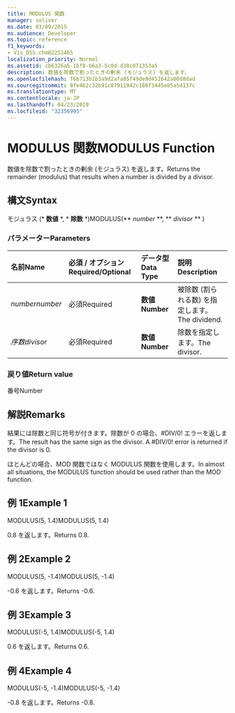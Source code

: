 ```yaml
---
title: MODULUS 関数
manager: soliver
ms.date: 03/09/2015
ms.audience: Developer
ms.topic: reference
f1_keywords:
- Vis_DSS.chm82251465
localization_priority: Normal
ms.assetid: cb6326a5-1bf8-b6a3-5c0d-d38c071353a5
description: 数値を除数で割ったときの剰余 (モジュラス) を返します。
ms.openlocfilehash: f6b713b1b3a9d2afa85f49de9d451642a00d8dad
ms.sourcegitcommit: 8fe462c32b91c87911942c188f3445e85a54137c
ms.translationtype: MT
ms.contentlocale: ja-JP
ms.lasthandoff: 04/23/2019
ms.locfileid: "32356995"
---
```

# <a name="modulus-function"></a><span data-ttu-id="c063f-103">MODULUS 関数</span><span class="sxs-lookup"><span data-stu-id="c063f-103">MODULUS Function</span></span>

<span data-ttu-id="c063f-104">数値を除数で割ったときの剰余 (モジュラス) を返します。</span><span class="sxs-lookup"><span data-stu-id="c063f-104">Returns the remainder (modulus) that results when a number is divided by a divisor.</span></span>
  
## <a name="syntax"></a><span data-ttu-id="c063f-105">構文</span><span class="sxs-lookup"><span data-stu-id="c063f-105">Syntax</span></span>

<span data-ttu-id="c063f-106">モジュラス (\* **数値** \*, \* **除数** \*)</span><span class="sxs-lookup"><span data-stu-id="c063f-106">MODULUS(\*\* *number* \*\*, \*\* *divisor* \*\* )</span></span> 
  
### <a name="parameters"></a><span data-ttu-id="c063f-107">パラメーター</span><span class="sxs-lookup"><span data-stu-id="c063f-107">Parameters</span></span>

|<span data-ttu-id="c063f-108">**名前**</span><span class="sxs-lookup"><span data-stu-id="c063f-108">**Name**</span></span>|<span data-ttu-id="c063f-109">**必須 / オプション**</span><span class="sxs-lookup"><span data-stu-id="c063f-109">**Required/Optional**</span></span>|<span data-ttu-id="c063f-110">**データ型**</span><span class="sxs-lookup"><span data-stu-id="c063f-110">**Data Type**</span></span>|<span data-ttu-id="c063f-111">**説明**</span><span class="sxs-lookup"><span data-stu-id="c063f-111">**Description**</span></span>|
|:-----|:-----|:-----|:-----|
| <span data-ttu-id="c063f-112">_number_</span><span class="sxs-lookup"><span data-stu-id="c063f-112">_number_</span></span> <br/> |<span data-ttu-id="c063f-113">必須</span><span class="sxs-lookup"><span data-stu-id="c063f-113">Required</span></span>  <br/> |<span data-ttu-id="c063f-114">**数値**</span><span class="sxs-lookup"><span data-stu-id="c063f-114">**Number**</span></span> <br/> |<span data-ttu-id="c063f-115">被除数 (割られる数) を指定します。</span><span class="sxs-lookup"><span data-stu-id="c063f-115">The dividend.</span></span>  <br/> |
| <span data-ttu-id="c063f-116">_序数_</span><span class="sxs-lookup"><span data-stu-id="c063f-116">_divisor_</span></span> <br/> |<span data-ttu-id="c063f-117">必須</span><span class="sxs-lookup"><span data-stu-id="c063f-117">Required</span></span>  <br/> |<span data-ttu-id="c063f-118">**数値**</span><span class="sxs-lookup"><span data-stu-id="c063f-118">**Number**</span></span> <br/> |<span data-ttu-id="c063f-119">除数を指定します。</span><span class="sxs-lookup"><span data-stu-id="c063f-119">The divisor.</span></span>  <br/> |
   
### <a name="return-value"></a><span data-ttu-id="c063f-120">戻り値</span><span class="sxs-lookup"><span data-stu-id="c063f-120">Return value</span></span>

<span data-ttu-id="c063f-121">番号</span><span class="sxs-lookup"><span data-stu-id="c063f-121">Number</span></span>
  
## <a name="remarks"></a><span data-ttu-id="c063f-122">解説</span><span class="sxs-lookup"><span data-stu-id="c063f-122">Remarks</span></span>

<span data-ttu-id="c063f-p101">結果には除数と同じ符号が付きます。除数が 0 の場合、#DIV/0! エラーを返します。</span><span class="sxs-lookup"><span data-stu-id="c063f-p101">The result has the same sign as the divisor. A #DIV/0! error is returned if the divisor is 0.</span></span> 
  
<span data-ttu-id="c063f-126">ほとんどの場合、MOD 関数ではなく MODULUS 関数を使用します。</span><span class="sxs-lookup"><span data-stu-id="c063f-126">In almost all situations, the MODULUS function should be used rather than the MOD function.</span></span> 
  
## <a name="example-1"></a><span data-ttu-id="c063f-127">例 1</span><span class="sxs-lookup"><span data-stu-id="c063f-127">Example 1</span></span>

<span data-ttu-id="c063f-128">MODULUS(5, 1.4)</span><span class="sxs-lookup"><span data-stu-id="c063f-128">MODULUS(5, 1.4)</span></span>
  
<span data-ttu-id="c063f-129">0.8 を返します。</span><span class="sxs-lookup"><span data-stu-id="c063f-129">Returns 0.8.</span></span>
  
## <a name="example-2"></a><span data-ttu-id="c063f-130">例 2</span><span class="sxs-lookup"><span data-stu-id="c063f-130">Example 2</span></span>

<span data-ttu-id="c063f-131">MODULUS(5, -1.4)</span><span class="sxs-lookup"><span data-stu-id="c063f-131">MODULUS(5, -1.4)</span></span>
  
<span data-ttu-id="c063f-132">-0.6 を返します。</span><span class="sxs-lookup"><span data-stu-id="c063f-132">Returns -0.6.</span></span>
  
## <a name="example-3"></a><span data-ttu-id="c063f-133">例 3</span><span class="sxs-lookup"><span data-stu-id="c063f-133">Example 3</span></span>

<span data-ttu-id="c063f-134">MODULUS(-5, 1.4)</span><span class="sxs-lookup"><span data-stu-id="c063f-134">MODULUS(-5, 1.4)</span></span>
  
<span data-ttu-id="c063f-135">0.6 を返します。</span><span class="sxs-lookup"><span data-stu-id="c063f-135">Returns 0.6.</span></span>
  
## <a name="example-4"></a><span data-ttu-id="c063f-136">例 4</span><span class="sxs-lookup"><span data-stu-id="c063f-136">Example 4</span></span>

<span data-ttu-id="c063f-137">MODULUS(-5, -1.4)</span><span class="sxs-lookup"><span data-stu-id="c063f-137">MODULUS(-5, -1.4)</span></span>
  
<span data-ttu-id="c063f-138">-0.8 を返します。</span><span class="sxs-lookup"><span data-stu-id="c063f-138">Returns -0.8.</span></span>
  

